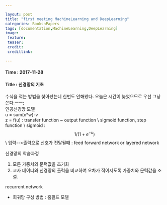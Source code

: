 ```yaml
---

layout: post
title: "first meeting MachineLearning and DeepLearning"
categories: BooksnPapers
tags: [documentation,MachineLearning,DeepLearning]
image:
 feature:
 teaser:
 credit:
 creditlink:

---
```


#### Time : 2017-11-28
#### Title : 신경망의 기초
수식을 적는 방법을 찾아놨는데 한번도 안해봤다. 오늘은 시간이 늦었으므로 우선 그냥 쓴다.ㅡㅡ;<br>
인공신경망 모델<br>
u = sum(x*w)-v<br>
z = f(u) : transfer function ~ output function \\
sigmoid function, step function \\
sigmoid : $$ 1/(1 + e^{-u}) $$ \\
입력-->출력으로 신호가 전달될때 : feed forward network or layered network

신경망의 학습과정
1. 모든 가중치와 문턱값을 초기화
2. 교사 데이터와 신경망의 출력을 비교하여 오차가 적어지도록 가중치와 문턱값을 조절.

recurrent network
- 회귀망 구성 방법 : 홉필드 모델<br>
